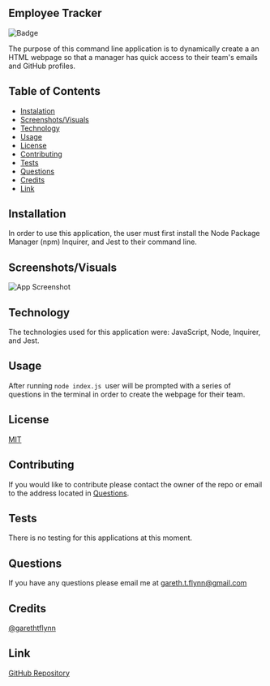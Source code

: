 ## Employee Tracker

![Badge](https://img.shields.io/badge/License-MIT-red)

The purpose of this command line application is to dynamically create a an HTML webpage so that a manager has quick access to their team's emails and GitHub profiles. 

## Table of Contents 

  * [Instalation](#installation)
  * [Screenshots/Visuals](#screenshots/visuals)
  * [Technology](#technology)
  * [Usage](#usage)
  * [License](#license)
  * [Contributing](#contributing)
  * [Tests](#tests)
  * [Questions](#questions)
  * [Credits](#credits)
  * [Link](#link)

## Installation 

In order to use this application, the user must first install the Node Package Manager (npm) Inquirer, and Jest to their command line.  

## Screenshots/Visuals

![App Screenshot]()

## Technology

The technologies used for this application were: JavaScript, Node, Inquirer, and Jest.

## Usage

After running ```node index.js ```user will be prompted with a series of questions in the terminal in order to create the webpage for their team.

## License

[MIT](https://choosealicense.com/licenses/mit/)

## Contributing 

If you would like to contribute please contact the owner of the repo or email to the address located in [Questions](#questions).

## Tests

There is no testing for this applications at this moment.

## Questions 

If you have any questions please email me at gareth.t.flynn@gmail.com

## Credits

[@garethtflynn](https://www.github.com/garethtflynn) 

## Link 

[GitHub Repository](https://github.com/garethtflynn/EmployeeTracker)


